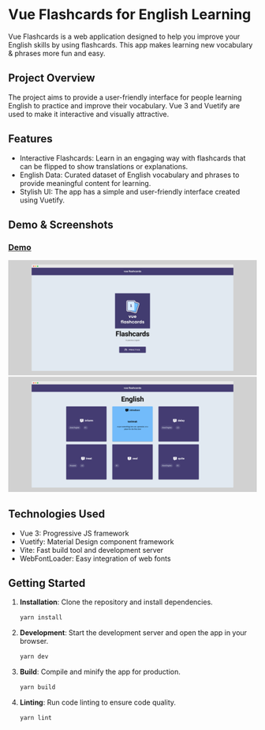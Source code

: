 # Vue Flashcards for English Learning

Vue Flashcards is a web application designed to help you improve your English skills by using flashcards. This app makes learning new vocabulary & phrases more fun and easy.

## Project Overview

The project aims to provide a user-friendly interface for people learning English to practice and improve their vocabulary. Vue 3 and Vuetify are used to make it interactive and visually attractive.

## Features

- Interactive Flashcards: Learn in an engaging way with flashcards that can be flipped to show translations or explanations.
- English Data: Curated dataset of English vocabulary and phrases to provide meaningful content for learning.
- Stylish UI: The app has a simple and user-friendly interface created using Vuetify.

## Demo & Screenshots

### [**Demo**](http://yeliz.sevinc.cloud/#/)

![Home Page](public/ss-home.png)
![Flashcard Example](public/ss-en.png)

## Technologies Used

- Vue 3: Progressive JS framework
- Vuetify: Material Design component framework
- Vite: Fast build tool and development server
- WebFontLoader: Easy integration of web fonts

## Getting Started

1. **Installation**: Clone the repository and install dependencies.

   ```bash
   yarn install
   ```

2. **Development**: Start the development server and open the app in your browser.

   ```bash
   yarn dev
   ```

3. **Build**: Compile and minify the app for production.

   ```bash
   yarn build
   ```

4. **Linting**: Run code linting to ensure code quality.

   ```bash
   yarn lint
   ```
